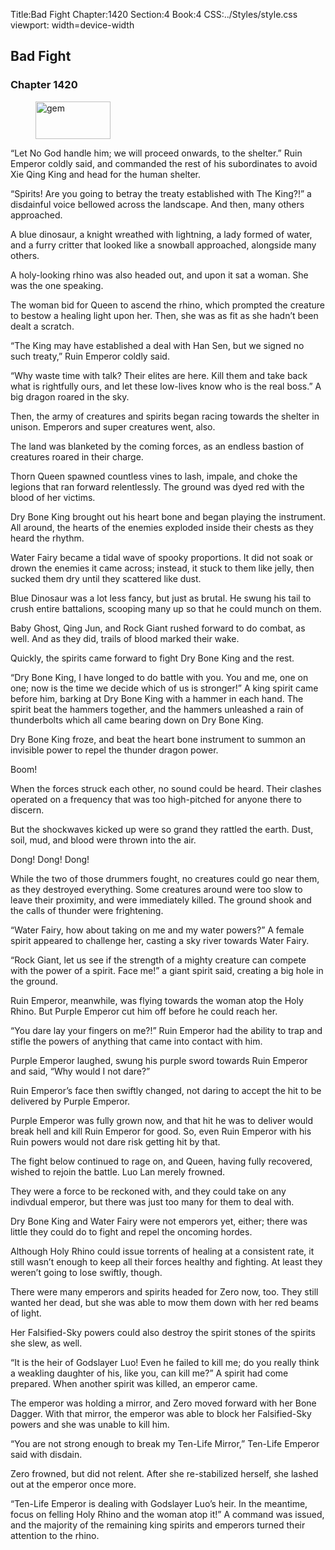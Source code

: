 Title:Bad Fight 
Chapter:1420 
Section:4 
Book:4 
CSS:../Styles/style.css 
viewport: width=device-width
  
## Bad Fight
### Chapter 1420 
<figure>
	<img src="../Images/gem.gif" alt="gem" id="gem" width="120" height="60" />
</figure>
  

  
  “Let No God handle him; we will proceed onwards, to the shelter.” Ruin Emperor coldly said, and commanded the rest of his subordinates to avoid Xie Qing King and head for the human shelter.

“Spirits! Are you going to betray the treaty established with The King?!” a disdainful voice bellowed across the landscape. And then, many others approached.

A blue dinosaur, a knight wreathed with lightning, a lady formed of water, and a furry critter that looked like a snowball approached, alongside many others.

A holy-looking rhino was also headed out, and upon it sat a woman. She was the one speaking.

The woman bid for Queen to ascend the rhino, which prompted the creature to bestow a healing light upon her. Then, she was as fit as she hadn’t been dealt a scratch.

“The King may have established a deal with Han Sen, but we signed no such treaty,” Ruin Emperor coldly said.

“Why waste time with talk? Their elites are here. Kill them and take back what is rightfully ours, and let these low-lives know who is the real boss.” A big dragon roared in the sky.

Then, the army of creatures and spirits began racing towards the shelter in unison. Emperors and super creatures went, also.

The land was blanketed by the coming forces, as an endless bastion of creatures roared in their charge.

Thorn Queen spawned countless vines to lash, impale, and choke the legions that ran forward relentlessly. The ground was dyed red with the blood of her victims.

Dry Bone King brought out his heart bone and began playing the instrument. All around, the hearts of the enemies exploded inside their chests as they heard the rhythm.

Water Fairy became a tidal wave of spooky proportions. It did not soak or drown the enemies it came across; instead, it stuck to them like jelly, then sucked them dry until they scattered like dust.

Blue Dinosaur was a lot less fancy, but just as brutal. He swung his tail to crush entire battalions, scooping many up so that he could munch on them.

Baby Ghost, Qing Jun, and Rock Giant rushed forward to do combat, as well. And as they did, trails of blood marked their wake.

Quickly, the spirits came forward to fight Dry Bone King and the rest.

“Dry Bone King, I have longed to do battle with you. You and me, one on one; now is the time we decide which of us is stronger!” A king spirit came before him, barking at Dry Bone King with a hammer in each hand. The spirit beat the hammers together, and the hammers unleashed a rain of thunderbolts which all came bearing down on Dry Bone King.

Dry Bone King froze, and beat the heart bone instrument to summon an invisible power to repel the thunder dragon power.

Boom!

When the forces struck each other, no sound could be heard. Their clashes operated on a frequency that was too high-pitched for anyone there to discern.

But the shockwaves kicked up were so grand they rattled the earth. Dust, soil, mud, and blood were thrown into the air.

Dong! Dong! Dong!

While the two of those drummers fought, no creatures could go near them, as they destroyed everything. Some creatures around were too slow to leave their proximity, and were immediately killed. The ground shook and the calls of thunder were frightening.

“Water Fairy, how about taking on me and my water powers?” A female spirit appeared to challenge her, casting a sky river towards Water Fairy.

“Rock Giant, let us see if the strength of a mighty creature can compete with the power of a spirit. Face me!” a giant spirit said, creating a big hole in the ground.

Ruin Emperor, meanwhile, was flying towards the woman atop the Holy Rhino. But Purple Emperor cut him off before he could reach her.

“You dare lay your fingers on me?!” Ruin Emperor had the ability to trap and stifle the powers of anything that came into contact with him.

Purple Emperor laughed, swung his purple sword towards Ruin Emperor and said, “Why would I not dare?”

Ruin Emperor’s face then swiftly changed, not daring to accept the hit to be delivered by Purple Emperor.

Purple Emperor was fully grown now, and that hit he was to deliver would break hell and kill Ruin Emperor for good. So, even Ruin Emperor with his Ruin powers would not dare risk getting hit by that.

The fight below continued to rage on, and Queen, having fully recovered, wished to rejoin the battle. Luo Lan merely frowned.

They were a force to be reckoned with, and they could take on any indivdual emperor, but there was just too many for them to deal with.

Dry Bone King and Water Fairy were not emperors yet, either; there was little they could do to fight and repel the oncoming hordes.

Although Holy Rhino could issue torrents of healing at a consistent rate, it still wasn’t enough to keep all their forces healthy and fighting. At least they weren’t going to lose swiftly, though.

There were many emperors and spirits headed for Zero now, too. They still wanted her dead, but she was able to mow them down with her red beams of light.

Her Falsified-Sky powers could also destroy the spirit stones of the spirits she slew, as well.

“It is the heir of Godslayer Luo! Even he failed to kill me; do you really think a weakling daughter of his, like you, can kill me?” A spirit had come prepared. When another spirit was killed, an emperor came.

The emperor was holding a mirror, and Zero moved forward with her Bone Dagger. With that mirror, the emperor was able to block her Falsified-Sky powers and she was unable to kill him.

“You are not strong enough to break my Ten-Life Mirror,” Ten-Life Emperor said with disdain.

Zero frowned, but did not relent. After she re-stabilized herself, she lashed out at the emperor once more.

“Ten-Life Emperor is dealing with Godslayer Luo’s heir. In the meantime, focus on felling Holy Rhino and the woman atop it!” A command was issued, and the majority of the remaining king spirits and emperors turned their attention to the rhino.

